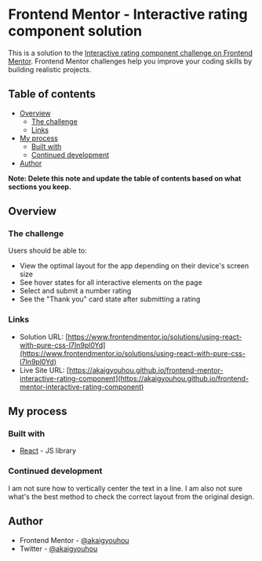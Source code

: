 # Frontend Mentor - Interactive rating component solution

This is a solution to the [Interactive rating component challenge on Frontend Mentor](https://www.frontendmentor.io/challenges/interactive-rating-component-koxpeBUmI). Frontend Mentor challenges help you improve your coding skills by building realistic projects. 

## Table of contents

- [Overview](#overview)
  - [The challenge](#the-challenge)
  - [Links](#links)
- [My process](#my-process)
  - [Built with](#built-with)
  - [Continued development](#continued-development)
- [Author](#author)

**Note: Delete this note and update the table of contents based on what sections you keep.**

## Overview

### The challenge

Users should be able to:

- View the optimal layout for the app depending on their device's screen size
- See hover states for all interactive elements on the page
- Select and submit a number rating
- See the "Thank you" card state after submitting a rating

### Links

- Solution URL: [https://www.frontendmentor.io/solutions/using-react-with-pure-css-l7In9pl0Yd](https://www.frontendmentor.io/solutions/using-react-with-pure-css-l7In9pl0Yd)
- Live Site URL: [https://akaigyouhou.github.io/frontend-mentor-interactive-rating-component](https://akaigyouhou.github.io/frontend-mentor-interactive-rating-component)

## My process

### Built with

- [React](https://reactjs.org/) - JS library

### Continued development

I am not sure how to vertically center the text in a line.
I am also not sure what's the best method to check the correct layout from the original design.

## Author

- Frontend Mentor - [@akaigyouhou](https://www.frontendmentor.io/profile/akaigyouhou)
- Twitter - [@akaigyouhou](https://www.twitter.com/akaigyouhou)
